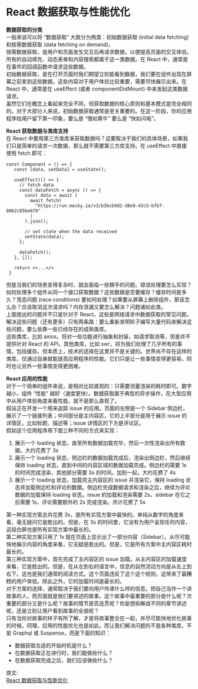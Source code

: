 # React 数据获取与性能优化
**数据获取的分类**  
一般来说可以将 “数据获取” 大致分为两类：初始数据获取 (initial data fetching) 和按需数据获取 (data fetching on demand)。  
按需数据获取，是用户和页面发生交互后再请求数据，以便提高页面的交互体验。所有的自动填充、动态表单和内容搜索都属于这一类数据。在 React 中，通常是在事件的回调函数中请求这些数据。  
初始数据获取，是在打开页面时我们期望立刻能看到数据，我们要在组件出现在屏幕之前拿到这些数据。这些内容对于用户体验比较重要，需要尽快展示出来。在 React 中，通常是在 useEffect (或者 componentDidMount) 中来发起这类数据请求。  
虽然它们在概念上看起来完全不同，但获取数据的核心原则和基本模式是完全相同的。对于大部分人来说，初始数据获取通常是至关重要的。在这一阶段，你的应用程序给用户留下第一印象，要么是 “慢如黄牛” 要么是 “快如闪电”。  

**React 获取数据与类库支持**  
在 React 中要用第三方类库来获取数据吗？这要取决于我们的具体场景，如果我们只是简单的请求一次数据，那么就不需要第三方库支持。在 useEffect 中直接使用 fetch 即可：  
``` 
const Component = () => {
   const [data, setData] = useState();

   useEffect(() => {
     // fetch data
     const dataFetch = async () => {
       const data = await (
         await fetch(
           "https://run.mocky.io/v3/b3bcb9d2-d8e9-43c5-bfb7-0062c85be6f9"
         )
       ).json();

       // set state when the data received
       setState(data);
     };

     dataFetch();
   }, []);

   return <>...</>
 }
```
但是当我们的场景变得复杂时，就会面临一些棘手的问题。错误处理要怎么实现？如何处理多个组件从同一个接口获取数据？这些数据是否要缓存？缓存时间是多久？竞态问题 (race conditions) 要如何处理？如果要从屏幕上删除组件，那该怎么办？应该取消这次请求吗？内存泄漏又要怎么解决？问题诸如此类。  
上面提出的问题并不只是针对于 React，这些是网络请求中数据获取的常见问题。解决这些问题（还有更多）只有两条路：要么重新发明轮子编写大量代码来解决这些问题，要么依靠一些已经存在的成熟类库。  
这些类库，比如 axios，将对一些功能进行抽象和封装，如请求取消等，但是并不提供针对 React 的 API。其他类库，比如 swr，将为我们处理了几乎所有的事情，包括缓存。但本质上，技术的选择在这里并不是关键的。世界尚不存在这样的类库，仅通过自身就能提高应用程序的性能。它们只是让一些事情变得更容易，同时也让另外一些事情变得更困难。  

**React 应用的性能**  
对于一个简单的组件来说，是相对比较直观的：只需要测量渲染的耗时即可。数字越小，组件 “性能” 越好（速度更快）。数据获取属于典型的异步操作，在大型应用中从用户体验角度来看性能，就不是那么直观了。  
假设正在开发一个用来追踪 issue 的应用。页面的左侧是一个 Sidebar 侧边栏，展示了一个链接列表；中间部分是主内容区，它的上半部分是用于展示 issue 的详情区，比如标题、描述等；issue 详情区的下方是评论区。  
假如这个应用程序用下面三种不同的方式来实现：  
1. 展示一个 loading 状态，直至所有数据加载完毕，然后一次性渲染出所有数据。大约花费了 3s
2. 展示一个 loading 状态，侧边栏的数据加载完成后，渲染出侧边栏，然后继续保持 loading 状态，直到中间的内容区域的数据加载完成。侧边栏的需要 1s 的时间完成渲染，其他部分需要 3s 的时间。加到一起，大约花费了 4s  
3. 展示一个 loading 状态，加载完主内容区的 issue 并渲染它，保持 loading 状态并加载侧边栏和评论的数据。侧边栏完成数据请求和渲染之后，继续为评论数据的加载保持 loading 状态。issue 的加载和渲染需要 2s，sidebar 在它之后需要 1s，评论需要额外的 2s 完成渲染。共计花费了 5s

第一种实现方案总共花费 3s，是所有实现方案中最快的。单纯从数字的角度来看，毫无疑问它是胜出的。但是，在 3s 的时间里，它没有为用户呈现任何内容，这段白屏也是所有实现方案中最长的。  
第二种实现方案只用了 1s 就在页面上显示出了一部分内容（Sidebar）。从尽可能快地展示内容的角度来看，它无疑是胜出的。但是，它是所有方案中主内容区耗时最长的。  
第三种实现方案中，首先完成了主内容区的 issue 加载。从主内容区的加载速度来看，它是胜出的。但是，在从左到右的语言中，信息的自然流动方向是从左上到右下。这也是我们通常的阅读方式。这个页面违反了这个这个规则，这带来了最糟糕的用户体验。除此之外，它的加载时间是最长的。  
对于方案的选择，通常取决于我们要向用户传递什么样的信息。把自己当作一个讲故事的人，而页面就是我们要讲述的故事。这个故事中最重要的部分是什么呢？次重要的部分又是什么呢？故事的情节是否连贯呢？你是想拆解成不同的章节讲述呢，还是立刻让用户看到故事的全貌呢？  
只有当你对故事的样子有所了解，才是将故事整合在一起，并尽可能快地优化故事的时候。同理，应用的性能优化也是如此。而让我们解决问题的不是各种类库，不是 Graphql 或 Suspense，而是下面的知识：  
- 数据获取合适的开始时机是什么？
- 在数据获取正在进行时，我们能做些什么？
- 在数据获取完成之后，我们应该做些什么？

原文:  
[React 数据获取与性能优化](https://mp.weixin.qq.com/s/vufI24NCasCT32UQG3A_UQ)
